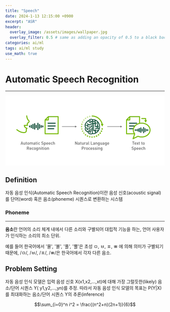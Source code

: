 ```yaml
---
title: "Speech"
date: 2024-1-13 12:15:00 +0900
excerpt: "ASR"
header:
  overlay_image: /assets/images/wallpaper.jpg
  overlay_filter: 0.5 # same as adding an opacity of 0.5 to a black background
categories: ai/ml
tags: ai/ml study
use_math: true
---
```

# Automatic Speech Recognition
***

![git](/assets/images/Conversation_AI_Workflow_v02.png)

## Definition

자동 음성 인식(Automatic Speech Recognition)이란 음성 신호(acoustic signal)를 단어(word) 혹은 음소(phoneme) 시퀀스로 변환하는 시스템

### Phoneme
***
**음소**란 언어의 소리 체계 내에서 다른 소리와 구별되어 대립적 기능을 하는, 언어 사용자가 인식하는 소리의 최소 단위.

예를 들어 한국어에서 '물', '불', '풀', '뿔'은 초성 ㅁ, ㅂ, ㅍ, ㅃ 에 의해 의미가 구별되기 때문에, /ㅁ/, /ㅂ/, /ㅍ/, /ㅃ/은 한국어에서 각자 다른 음소.

## Problem Setting

자동 음성 인식 모델은 입력 음성 신호 X(x1,x2,…,xt)에 대해 가장 그럴듯한(likely) 음소/단어 시퀀스 Y( y1,y2,…,yn)를 추정.
따라서 자동 음성 인식 모델의 목표는 P(Y|X)를 최대화하는 음소/단어 시퀀스 Y의 추론(inference)

$$\sum_{i=0}^n i^2 = \frac{(n^2+n)(2n+1)}{6}$$
